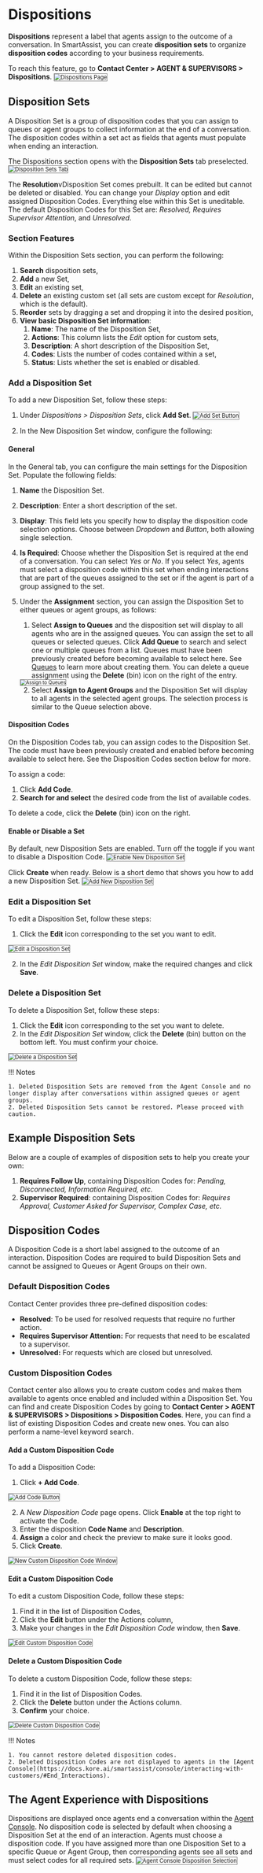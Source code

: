 # **Dispositions**

**Dispositions** represent a label that agents assign to the outcome of a conversation. In SmartAssist, you can create **disposition sets** to organize **disposition codes** according to your business requirements.

To reach this feature, go to **Contact Center > AGENT & SUPERVISORS > Dispositions**.
<img src="../images/dispositions-page.png" alt="
Dispositions Page" title="Dispositions Page" style="border: 1px solid gray; zoom:80%;">

## Disposition Sets

A Disposition Set is a group of disposition codes that you can assign to queues or agent groups to collect information at the end of a conversation. The disposition codes within a set act as fields that agents must populate when ending an interaction.

The Dispositions section opens with the **Disposition Sets** tab preselected.
<img src="../images/disposition-sets.png" alt="
Disposition Sets Tab" title="Disposition Sets Tab" style="border: 1px solid gray; zoom:80%;">

The **Resolution**vDisposition Set comes prebuilt. It can be edited but cannot be deleted or disabled. You can change your _Display_ option and edit assigned Disposition Codes. Everything else within this Set is uneditable. The default Disposition Codes for this Set are: _Resolved, Requires Supervisor Attention_, and _Unresolved_.

### Section Features

Within the Disposition Sets section, you can perform the following:

1. **Search** disposition sets,
2. **Add** a new Set,
3. **Edit** an existing set,
4. **Delete** an existing custom set (all sets are custom except for _Resolution_, which is the default).
5. **Reorder** sets by dragging a set and dropping it into the desired position,
6. **View basic Disposition Set information**: 
    1. **Name**: The name of the Disposition Set,
    2. **Actions**: This column lists the _Edit_ option for custom sets,
    3. **Description**: A short description of the Disposition Set,
    4. **Codes**: Lists the number of codes contained within a set,
    5. **Status**: Lists whether the set is enabled or disabled.

### Add a Disposition Set

To add a new Disposition Set, follow these steps:

1. Under _Dispositions > Disposition Sets_, click **Add Set**.
<img src="../images/add-set.png" alt="
Add Set Button" title="Add Set Button" style="border: 1px solid gray; zoom:80%;">

2. In the New Disposition Set window, configure the following:

#### General

In the General tab, you can configure the main settings for the Disposition Set. Populate the following fields:

1. **Name** the Disposition Set.
2. **Description**: Enter a short description of the set.
3. **Display**: This field lets you specify how to display the disposition code selection options. Choose between _Dropdown_ and _Button_, both allowing single selection.
4. **Is Required**: Choose whether the Disposition Set is required at the end of a conversation. You can select _Yes_ or _No_. If you select _Yes_, agents must select a disposition code within this set when ending interactions that are part of the queues assigned to the set or if the agent is part of a group assigned to the set.
5. Under the **Assignment** section, you can assign the Disposition Set to either queues or agent groups, as follows:
    1. Select **Assign to Queues** and the disposition set will display to all agents who are in the assigned queues. You can assign the set to all queues or selected queues. Click **Add Queue** to search and select one or multiple queues from a list. Queues must have been previously created before becoming available to select here. See [Queues](https://docs.kore.ai/smartassist/routing/queues/) to learn more about creating them. You can delete a queue assignment using the **Delete** (bin) icon on the right of the entry.
    <img src="../images/assign-to-queues.gif" alt="Assign to Queues" title="Assign to Queues" style="border: 1px solid gray; zoom:70%;">

    2. Select **Assign to Agent Groups** and the Disposition Set will display to all agents in the selected agent groups. The selection process is similar to the Queue selection above.

#### Disposition Codes

On the Disposition Codes tab, you can assign codes to the Disposition Set. The code must have been previously created and enabled before becoming available to select here. See the Disposition Codes section below for more.

To assign a code:

1. Click **Add Code**.
2. **Search for and select** the desired code from the list of available codes.

To delete a code, click the **Delete** (bin) icon on the right.

#### Enable or Disable a Set

By default, new Disposition Sets are enabled. Turn off the toggle if you want to disable a Disposition Code.
<img src="../images/new-disposition-set-enabled.png" alt="Enable New Disposition Set" title="Enable New Disposition Set" style="border: 1px solid gray; zoom:80%;">

Click **Create** when ready. Below is a short demo that shows you how to add a new Disposition Set.
<img src="../images/add-disposition-set.gif" alt="Add New Disposition Set" title="Add New Disposition Set" style="border: 1px solid gray; zoom:80%;">

### Edit a Disposition Set

To edit a Disposition Set, follow these steps: 

1. Click the **Edit** icon corresponding to the set you want to edit.
<img src="../images/edit-button.png" alt="Edit a Disposition Set" title="Edit a Disposition Set" style="border: 1px solid gray; zoom:80%;">

2. In the _Edit Disposition Set_ window, make the required changes and click **Save**.

### Delete a Disposition Set

To delete a Disposition Set, follow these steps:

1. Click the **Edit** icon corresponding to the set you want to delete.
2. In the _Edit Disposition Set_ window, click the **Delete** (bin) button on the bottom left. You must confirm your choice.
<img src="../images/delete-button.png" alt="Delete a Disposition Set" title="Delete a Disposition Set" style="border: 1px solid gray; zoom:80%;">

!!! Notes

    1. Deleted Disposition Sets are removed from the Agent Console and no longer display after conversations within assigned queues or agent groups.
    2. Deleted Disposition Sets cannot be restored. Please proceed with caution.

## Example Disposition Sets

Below are a couple of examples of disposition sets to help you create your own:

1. **Requires Follow Up**, containing Disposition Codes for: _Pending, Disconnected, Information Required, etc._
2. **Supervisor Required**: containing Disposition Codes for: _Requires Approval, Customer Asked for Supervisor, Complex Case, etc._

## Disposition Codes

A Disposition Code is a short label assigned to the outcome of an interaction. Disposition Codes are required to build Disposition Sets and cannot be assigned to Queues or Agent Groups on their own.  

### Default Disposition Codes

Contact Center provides three pre-defined disposition codes:

* **Resolved**: To be used for resolved requests that require no further action.
* **Requires Supervisor Attention:** For requests that need to be escalated to a supervisor.
* **Unresolved:** For requests which are closed but unresolved.

### Custom Disposition Codes

Contact center also allows you to create custom codes and makes them available to agents once enabled and included within a Disposition Set. You can find and create Disposition Codes by going to **Contact Center > AGENT & SUPERVISORS > Dispositions > Disposition Codes**. Here, you can find a list of existing Disposition Codes and create new ones. You can also perform a name-level keyword search.

#### Add a Custom Disposition Code

To add a Disposition Code:

1. Click **+ Add Code**.
<img src="../images/add-code.png" alt="Add Code Button" title="Add Code" style="border: 1px solid gray; zoom:80%;">

2. A _New Disposition Code_ page opens. Click **Enable** at the top right to activate the Code.
3. Enter the disposition **Code Name** and **Description**.
4. **Assign** a color and check the preview to make sure it looks good.
5. Click **Create**.
<img src="../images/new-disposition-code-window.png" alt="New Custom Disposition Code Window" title="New Custom Disposition Code Window" style="border: 1px solid gray; zoom:80%;">

#### Edit a Custom Disposition Code

To edit a custom Disposition Code, follow these steps:

1. Find it in the list of Disposition Codes,
2. Click the **Edit** button under the Actions column,
3. Make your changes in the _Edit Disposition Code_ window, then **Save**.
<img src="../images/edit-disposition.png" alt="Edit Custom Disposition Code" title="Edit Custom Disposition Code" style="border: 1px solid gray; zoom:80%;">

#### Delete a Custom Disposition Code

To delete a custom Disposition Code, follow these steps:

1. Find it in the list of Disposition Codes.
2. Click the **Delete** button under the Actions column.
3. **Confirm** your choice.
<img src="../images/delete-disposition.png" alt="Delete Custom Disposition Code" title="Delete Custom Disposition Code" style="border: 1px solid gray; zoom:80%;">

!!! Notes

    1. You cannot restore deleted disposition codes.
    2. Deleted Disposition Codes are not displayed to agents in the [Agent Console](https://docs.kore.ai/smartassist/console/interacting-with-customers/#End_Interactions).

## The Agent Experience with Dispositions

Dispositions are displayed once agents end a conversation within the [Agent Console](https://docs.kore.ai/smartassist/console/interacting-with-customers/#End_Interactions). No disposition code is selected by default when choosing a Disposition Set at the end of an interaction. Agents must choose a disposition code. If you have assigned more than one Disposition Set to a specific Queue or Agent Group, then corresponding agents see all sets and must select codes for all required sets.
<img src="../images/console-disposition-and-notes.png" alt="Agent Console Disposition Selection" title="Agent Console Disposition Selection" style="border: 1px solid gray; zoom:80%;">